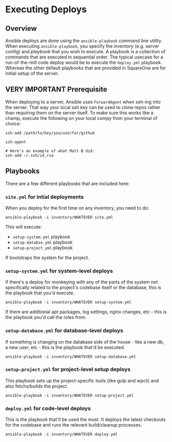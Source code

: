 # Executing Deploys

## Overview

Ansible deploys are done using the `ansible-playbook` command line utility. When executing `ansible-playbook`, you specify the _inventory_ (e.g. server config) and _playbook_ that you wish to execute. A playbook is a collection of commands that are executed in sequential order. The typical usecase for a run-of-the-mill code deploy would be to execute the `deploy.yml` playbook. Whereas the other default playbooks that are provided in SquareOne are for initial setup of the server.

## VERY IMPORTANT Prerequisite

When deploying to a server, Ansible uses `ForwardAgent` when ssh-ing into the server. That way your local ssh key can be used to clone repos rather than requiring them on the server itself. To make sure this works like a champ, execute the following on your local compy from your terminal of choice:

```
ssh-add /path/to/key/you/use/for/github

ssh-agent

# Here's an example of what Matt B did:
ssh-add ~/.ssh/id_rsa
```

## Playbooks

There are a few different playbooks that are included here:

### `site.yml` for intial deployments

When you deploy for the first time on any inventory, you need to do:

```
ansible-playbook -i inventory/WHATEVER site.yml
```

This will execute:

* `setup-system.yml` playbook
* `setup-databse.yml` playbook
* `setup-project.yml` playbook

If bootstraps the system for the project.

### `setup-system.yml` for system-level deploys

If there's a deploy for monkeying with any of the parts of the system not specifically related to the project's codebase itself or the database, this is the playbook that you'd execute.

```
ansible-playbook -i inventory/WHATEVER setup-system.yml
```

If there are additional apt packages, log settings, nginx changes, etc - this is the playbook you'd call the roles from.

### `setup-database.yml` for database-level deploys

If something is changing on the database side of the house - like a new db, a new user, etc - this is the playbook that'd be executed.

```
ansible-playbook -i inventory/WHATEVER setup-database.yml
```

### `setup-project.yml` for project-level setup deploys

This playbook sets up the project-specific tools (like gulp and wpcli) and also fetchs/builds the project.

```
ansible-playbook -i inventory/WHATEVER setup-project.yml
```

### `deploy.yml` for code-level deploys

This is the playbook that'll be used the most. It deploys the latest checkouts for the codebase and runs the relevant build/cleanup processes.

```
ansible-playbook -i inventory/WHATEVER deploy.yml
```
